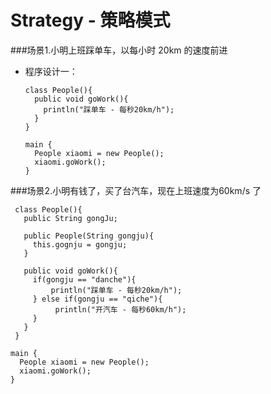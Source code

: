 # Strategy - 策略模式

###场景1.小明上班踩单车，以每小时 20km 的速度前进


* 程序设计一：

  ```
  class People(){
    public void goWork(){
      println("踩单车 - 每秒20km/h");
    }
  }
  ```
  ```
  main {
    People xiaomi = new People();
    xiaomi.goWork(); 
  }
  ```

###场景2.小明有钱了，买了台汽车，现在上班速度为60km/s 了

 ```
  class People(){
    public String gongJu;
  
    public People(String gongju){
      this.gognju = gongju;
    }
  
    public void goWork(){
      if(gongju == "danche"){
          println("踩单车 - 每秒20km/h");
      } else if(gongju == "qiche"){
           println("开汽车 - 每秒60km/h");
      }
    }
  }
  ```
  ```
  main {
    People xiaomi = new People();
    xiaomi.goWork(); 
  }
  ```